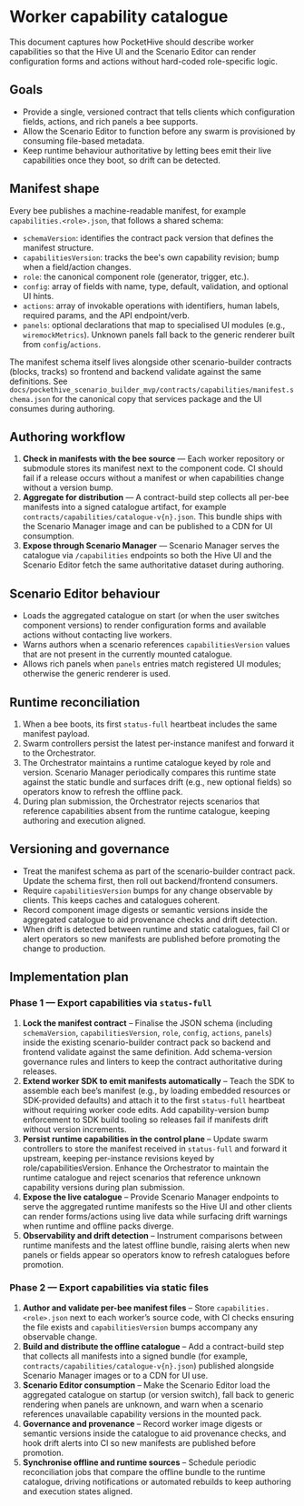 # Worker capability catalogue

This document captures how PocketHive should describe worker capabilities so that the Hive UI and the Scenario Editor can render
configuration forms and actions without hard-coded role-specific logic.

## Goals

- Provide a single, versioned contract that tells clients which configuration fields, actions, and rich panels a bee supports.
- Allow the Scenario Editor to function before any swarm is provisioned by consuming file-based metadata.
- Keep runtime behaviour authoritative by letting bees emit their live capabilities once they boot, so drift can be detected.

## Manifest shape

Every bee publishes a machine-readable manifest, for example `capabilities.<role>.json`, that follows a shared schema:

- `schemaVersion`: identifies the contract pack version that defines the manifest structure.
- `capabilitiesVersion`: tracks the bee's own capability revision; bump when a field/action changes.
- `role`: the canonical component role (generator, trigger, etc.).
- `config`: array of fields with name, type, default, validation, and optional UI hints.
- `actions`: array of invokable operations with identifiers, human labels, required params, and the API endpoint/verb.
- `panels`: optional declarations that map to specialised UI modules (e.g., `wiremockMetrics`). Unknown panels fall back to the
  generic renderer built from `config`/`actions`.

The manifest schema itself lives alongside other scenario-builder contracts (blocks, tracks) so frontend and backend validate
against the same definitions. See `docs/pockethive_scenario_builder_mvp/contracts/capabilities/manifest.schema.json` for the
canonical copy that services package and the UI consumes during authoring.

## Authoring workflow

1. **Check in manifests with the bee source** — Each worker repository or submodule stores its manifest next to the component code.
   CI should fail if a release occurs without a manifest or when capabilities change without a version bump.
2. **Aggregate for distribution** — A contract-build step collects all per-bee manifests into a signed catalogue artifact,
   for example `contracts/capabilities/catalogue-v{n}.json`. This bundle ships with the Scenario Manager image and can be published
   to a CDN for UI consumption.
3. **Expose through Scenario Manager** — Scenario Manager serves the catalogue via `/capabilities` endpoints so both the Hive UI and
   the Scenario Editor fetch the same authoritative dataset during authoring.

## Scenario Editor behaviour

- Loads the aggregated catalogue on start (or when the user switches component versions) to render configuration forms and
  available actions without contacting live workers.
- Warns authors when a scenario references `capabilitiesVersion` values that are not present in the currently mounted catalogue.
- Allows rich panels when `panels` entries match registered UI modules; otherwise the generic renderer is used.

## Runtime reconciliation

1. When a bee boots, its first `status-full` heartbeat includes the same manifest payload.
2. Swarm controllers persist the latest per-instance manifest and forward it to the Orchestrator.
3. The Orchestrator maintains a runtime catalogue keyed by role and version. Scenario Manager periodically compares this runtime
   state against the static bundle and surfaces drift (e.g., new optional fields) so operators know to refresh the offline pack.
4. During plan submission, the Orchestrator rejects scenarios that reference capabilities absent from the runtime catalogue,
   keeping authoring and execution aligned.

## Versioning and governance

- Treat the manifest schema as part of the scenario-builder contract pack. Update the schema first, then roll out backend/frontend
  consumers.
- Require `capabilitiesVersion` bumps for any change observable by clients. This keeps caches and catalogues coherent.
- Record component image digests or semantic versions inside the aggregated catalogue to aid provenance checks and drift detection.
- When drift is detected between runtime and static catalogues, fail CI or alert operators so new manifests are published before
  promoting the change to production.

## Implementation plan

### Phase 1 — Export capabilities via `status-full`

1. **Lock the manifest contract** – Finalise the JSON schema (including `schemaVersion`, `capabilitiesVersion`, `role`,
   `config`, `actions`, `panels`) inside the existing scenario-builder contract pack so backend and frontend validate against the
   same definition. Add schema-version governance rules and linters to keep the contract authoritative during releases.
2. **Extend worker SDK to emit manifests automatically** – Teach the SDK to assemble each bee’s manifest (e.g., by loading
   embedded resources or SDK-provided defaults) and attach it to the first `status-full` heartbeat without requiring worker code
   edits. Add capability-version bump enforcement to SDK build tooling so releases fail if manifests drift without version
   increments.
3. **Persist runtime capabilities in the control plane** – Update swarm controllers to store the manifest received in
   `status-full` and forward it upstream, keeping per-instance revisions keyed by role/capabilitiesVersion. Enhance the
   Orchestrator to maintain the runtime catalogue and reject scenarios that reference unknown capability versions during plan
   submission.
4. **Expose the live catalogue** – Provide Scenario Manager endpoints to serve the aggregated runtime manifests so the Hive UI and
   other clients can render forms/actions using live data while surfacing drift warnings when runtime and offline packs diverge.
5. **Observability and drift detection** – Instrument comparisons between runtime manifests and the latest offline bundle, raising
   alerts when new panels or fields appear so operators know to refresh catalogues before promotion.

### Phase 2 — Export capabilities via static files

1. **Author and validate per-bee manifest files** – Store `capabilities.<role>.json` next to each worker’s source code, with CI
   checks ensuring the file exists and `capabilitiesVersion` bumps accompany any observable change.
2. **Build and distribute the offline catalogue** – Add a contract-build step that collects all manifests into a signed bundle
   (for example, `contracts/capabilities/catalogue-v{n}.json`) published alongside Scenario Manager images or to a CDN for UI use.
3. **Scenario Editor consumption** – Make the Scenario Editor load the aggregated catalogue on startup (or version switch), fall
   back to generic rendering when panels are unknown, and warn when a scenario references unavailable capability versions in the
   mounted pack.
4. **Governance and provenance** – Record worker image digests or semantic versions inside the catalogue to aid provenance checks,
   and hook drift alerts into CI so new manifests are published before promotion.
5. **Synchronise offline and runtime sources** – Schedule periodic reconciliation jobs that compare the offline bundle to the
   runtime catalogue, driving notifications or automated rebuilds to keep authoring and execution states aligned.
